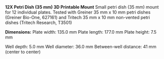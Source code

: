 **12X Petri Dish (35 mm) 3D Printable Mount**
Small petri dish (35 mm) mount for 12 individual plates. Tested with Greiner 35 mm x 10 mm petri dishes (Greiner Bio-One, 627161) and Tritech 35 mm x 10 mm non-vented petri dishes (Tritech Research, T3501) 

**Dimensions:**
Plate width: 135.0 mm 
Plate length: 177.0 mm
Plate height: 7.5 mm

Well depth: 5.0 mm
Well diameter: 36.0 mm
Between-well distance: 41 mm (center to center)

